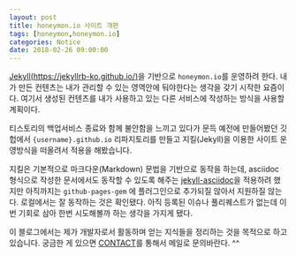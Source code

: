 ```yaml
---
layout: post
title: honeymon.io 사이트 개편
tags: [honeymon,honeymon.io]
categories: Notice
date: 2018-02-26 09:00:00
---
```


[Jekyll(https://jekyllrb-ko.github.io/)](https://jekyllrb-ko.github.io/)을 기반으로 `honeymon.io`를 운영하려 한다. 내가 만든 컨텐츠는 내가 관리할 수 있는 영역안에 둬야한다는 생각을 갖기 시작한 요즘이다. 여기서 생성된 컨텐츠를 내가 사용하고 있는 다른 서비스에 작성하는 방식을 사용할 계획이다.

티스토리의 백업서비스 종료와 함께 불안함을 느끼고 있다가 문득 예전에 만들어봤던 깃헙에서 ``{username}.github.io`` 리파지토리를 만들고 지킬(Jekyll)을 이용한 사이트 운영방식을 떠올려서 적용을 해봤습니다.

지킬은 기본적으로 마크다운(Markdown) 문법을 기반으로 동작을 하는데, asciidoc 형식으로 작성한 문서에서도 동작할 수 있도록 해주는 [jekyll-asciidoc](https://github.com/asciidoctor/jekyll-asciidoc)을 적용하려 했지만 아직까지는 `github-pages-gem` 에 플러그인으로 추가되질 않아서 지원하질 않는다. 로컬에서는 잘 동작하는 것은 확인됐다. 아직 등록된 이슈나 풀리퀘스트가 없는데 이번 기회로 삼아 한번 시도해볼까 하는 생각을 가지게 됐다.

이 블로그에서는 제가 개발자로서 활동하며 얻는 지식들을 정리하는 것을 목적으로 하고 있습니다. 궁금한 게 있으면 [CONTACT](/contact)를 통해서 메일로 문의바란다. ^^
